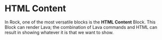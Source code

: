 # HTML Content

In Rock, one of the most versatile blocks is the **HTML Content** Block. This Block can render Lava; the combination of Lava commands and HTML can result in showing whatever it is that we want to show.